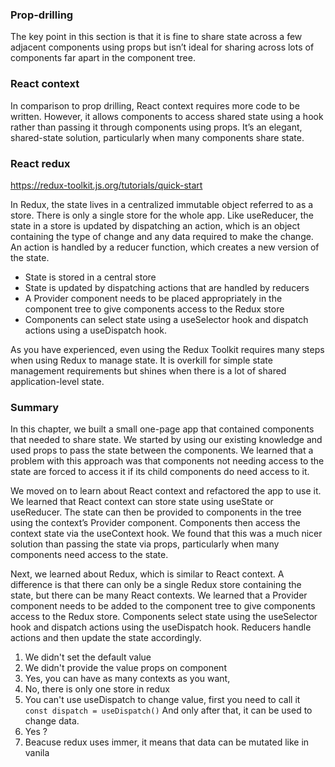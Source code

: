 ### Prop-drilling

The key point in this section is that it is fine to share state across a few adjacent components using props but isn’t ideal for sharing across lots of components far apart in the component tree.

### React context

In comparison to prop drilling, React context requires more code to be written. However, it allows components to access shared state using a hook rather than passing it through components using props. It’s an elegant, shared-state solution, particularly when many components share state.

### React redux

https://redux-toolkit.js.org/tutorials/quick-start

In Redux, the state lives in a centralized immutable object referred to as a store. There is only a single store for the whole app. Like useReducer, the state in a store is updated by dispatching an action, which is an object containing the type of change and any data required to make the change. An action is handled by a reducer function, which creates a new version of the state.

-   State is stored in a central store
-   State is updated by dispatching actions that are handled by reducers
-   A Provider component needs to be placed appropriately in the component tree to give
    components access to the Redux store
-   Components can select state using a useSelector hook and dispatch actions using a
    useDispatch hook.

As you have experienced, even using the Redux Toolkit requires many steps when using Redux to manage state. It is overkill for simple state management requirements but shines when there is a lot of shared application-level state.

### Summary

In this chapter, we built a small one-page app that contained components that needed to share state. We started by using our existing knowledge and used props to pass the state between the components. We learned that a problem with this approach was that components not needing access to the state are forced to access it if its child components do need access to it.

We moved on to learn about React context and refactored the app to use it. We learned that React context can store state using useState or useReducer. The state can then be provided to components in the tree using the context’s Provider component. Components then access the context state via the useContext hook. We found that this was a much nicer solution than passing the state via props, particularly when many components need access to the state.

Next, we learned about Redux, which is similar to React context. A difference is that there can only be a single Redux store containing the state, but there can be many React contexts. We learned that a Provider component needs to be added to the component tree to give components access to the Redux store. Components select state using the useSelector hook and dispatch actions using the useDispatch hook. Reducers handle actions and then update the state accordingly.

1. We didn't set the default value
2. We didn't provide the value props on <Provide> component
3. Yes, you can have as many contexts as you want,
4. No, there is only one store in redux
5. You can't use useDispatch to change value, first you need to call it ` const dispatch = useDispatch()` And only after that, it can be used to change data.
6. Yes ?
7. Beacuse redux uses immer, it means that data can be mutated like in vanila

